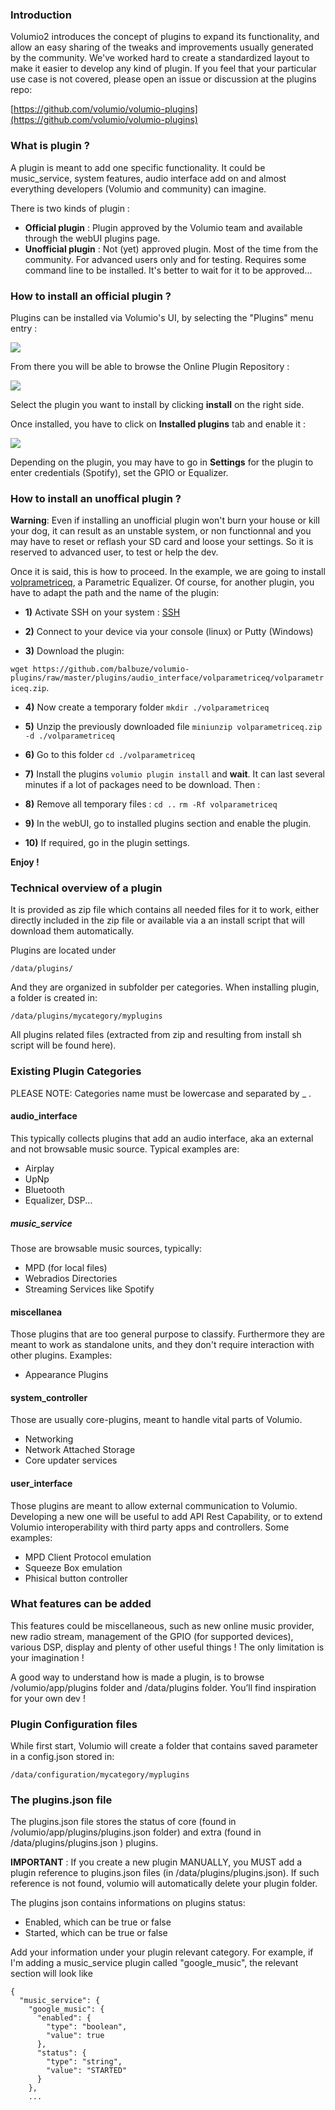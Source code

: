 ### Introduction

Volumio2 introduces the concept of plugins to expand its functionality, and allow an easy sharing of the tweaks and improvements usually generated by the community. We've worked hard to create a standardized layout to make it easier to develop any kind of plugin. If you feel that your particular use case is not covered, please open an issue or discussion at the plugins repo:

[https://github.com/volumio/volumio-plugins](https://github.com/volumio/volumio-plugins)

### What is plugin ?

A plugin is meant to add one specific functionality.
It could be music_service, system features, audio interface add on and almost everything developers (Volumio and community) can imagine.

There is two kinds of plugin :
* __Official plugin__ : Plugin approved by the Volumio team and available through the webUI plugins page.
* __Unofficial plugin__ : Not (yet) approved plugin. Most of the time from the community. For advanced users only and for testing. Requires some command line to be installed. It's better to wait for it to be approved...

### How to install an official plugin ?

Plugins can be installed via Volumio's UI, by selecting the "Plugins" menu entry :

<img src="./img/plugin_menu.png">

From there you will be able to browse the Online Plugin Repository :

<img src="./img/plugin_list.png">

Select the plugin you want to install by clicking __install__ on the right side.

Once installed, you have to click on __Installed plugins__ tab and enable it :

<img src="./img/plugin_enable.png">

Depending on the plugin, you may have to go in __Settings__ for the plugin to enter credentials (Spotify), set the GPIO or Equalizer.

### How to install an unoffical plugin ?

__Warning__: Even if installing an unofficial plugin won't burn your house or kill your dog, it can result as an unstable system, or non functionnal and you may have to reset or reflash your SD card and loose your settings. So it is reserved to advanced user, to test or help the dev.

Once it is said, this is how to proceed. In the example, we are going to install [volprametriceq](https://github.com/balbuze/volumio-plugins/tree/master/plugins/audio_interface/volparametriceq), a Parametric Equalizer.  Of course, for another plugin, you have to adapt the path and the name of the plugin:

* __1)__ Activate SSH on your system : [SSH](https://volumio.github.io/docs/User_Manual/SSH.html)

* __2)__ Connect to your device via your console (linux) or Putty (Windows)

* __3)__ Download the plugin:

 `wget https://github.com/balbuze/volumio-plugins/raw/master/plugins/audio_interface/volparametriceq/volparametriceq.zip`.


 * __4)__ Now create a temporary folder
 `mkdir ./volparametriceq`

 * __5)__ Unzip the previously downloaded file
 `miniunzip volparametriceq.zip -d ./volparametriceq`

 * __6)__ Go to this folder
 `cd ./volparametriceq`

 * __7)__ Install the plugins
 `volumio plugin install` and __wait__. It can last several minutes if a lot of packages need to be download. Then :

 * __8)__ Remove all temporary files :
 `cd ..`
 `rm -Rf volparametriceq`

 * __9)__ In the webUI, go to installed plugins section and enable the plugin.

 * __10)__ If required, go in the plugin settings.


 __Enjoy !__


### Technical overview of a plugin

It is provided as zip file which contains all needed files for it to work, either directly included in the zip file or available via a an install script that will download them automatically.

Plugins are located under

```
/data/plugins/
```

And they are organized in subfolder per categories. When installing plugin, a folder is created in:

```
/data/plugins/mycategory/myplugins
```

All plugins related files (extracted from zip and resulting from install sh script will be found here).

### Existing Plugin Categories

PLEASE NOTE: Categories name must be lowercase and separated by _ .

#### audio_interface

This typically collects plugins that add an audio interface, aka an external and not browsable music source. Typical examples are:
* Airplay
* UpNp
* Bluetooth
* Equalizer, DSP...

##### music_service

Those are browsable music sources, typically:
* MPD (for local files)
* Webradios Directories
* Streaming Services like Spotify

#### miscellanea

Those plugins that are too general purpose to classify. Furthermore they are meant to work as standalone units, and they don't require interaction with other plugins. Examples:

* Appearance Plugins

#### system_controller

Those are usually core-plugins, meant to handle vital parts of Volumio.

* Networking
* Network Attached Storage
* Core updater services

#### user_interface

Those plugins are meant to allow external communication to Volumio. Developing a new one will be useful to add API Rest Capability, or to extend Volumio interoperability with third party apps and controllers. Some examples:

* MPD Client Protocol emulation
* Squeeze Box emulation
* Phisical button controller

### What features can be added

This features could be miscellaneous, such as new online music provider, new radio stream, management of the GPIO (for supported devices), various DSP, display and plenty of other useful things ! The only limitation is your imagination !



A good way to understand how is made a plugin, is to browse /volumio/app/plugins folder and /data/plugins folder. You’ll find inspiration for your own dev !

### Plugin Configuration files

While first start, Volumio will create a folder that contains saved parameter in a config.json stored in:

```
/data/configuration/mycategory/myplugins
```

### The plugins.json file

The plugins.json file stores the status of core (found in /volumio/app/plugins/plugins.json folder) and extra (found in /data/plugins/plugins.json ) plugins.

**IMPORTANT** : If you create a new plugin MANUALLY, you MUST add a plugin reference to plugins.json files (in /data/plugins/plugins.json). If such reference is not found, volumio will automatically delete your plugin folder.

The plugins json contains informations on plugins status:
- Enabled, which can be true or false
- Started, which can be true or false

Add your information under your plugin relevant category. For example, if I'm adding a music_service plugin called "google_music", the relevant section will look like

```
{
  "music_service": {
    "google_music": {
      "enabled": {
        "type": "boolean",
        "value": true
      },
      "status": {
        "type": "string",
        "value": "STARTED"
      }
    },
    ...
```
